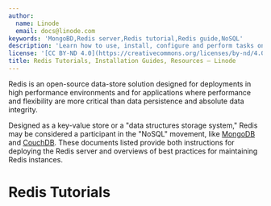 ```yaml
---
author:
  name: Linode
  email: docs@linode.com
keywords: 'MongoBD,Redis server,Redis tutorial,Redis guide,NoSQL'
description: 'Learn how to use, install, configure and perform tasks on database management platform Redis in these tutorials.'
license: '[CC BY-ND 4.0](https://creativecommons.org/licenses/by-nd/4.0)'
title: Redis Tutorials, Installation Guides, Resources – Linode
---
```

Redis is an open-source data-store solution designed for deployments in high performance environments and for applications where performance and flexibility are more critical than data persistence and absolute data integrity. 

Designed as a key-value store or a "data structures storage system," Redis may be considered a participant in the "NoSQL" movement, like [MongoDB](/docs/databases/mongodb/) and [CouchDB](/docs/databases/couchdb/). These documents listed provide both instructions for deploying the Redis server and overviews of best practices for maintaining Redis instances.

# Redis Tutorials

